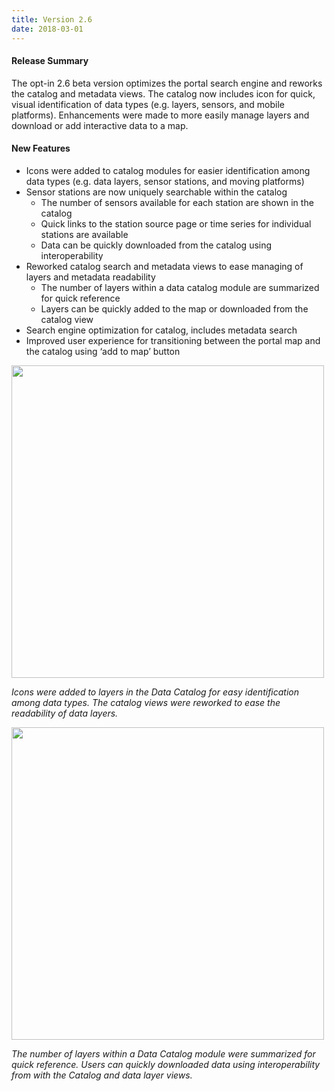 ```yaml
---
title: Version 2.6
date: 2018-03-01
---
```


#### Release Summary

The opt-in 2.6 beta version optimizes the portal search engine and reworks the catalog and metadata views. The catalog now includes icon for quick, visual identification of data types (e.g. layers, sensors, and mobile platforms). Enhancements were made to more easily manage layers and download or add interactive data to a map.  


#### New Features

* Icons were added to catalog modules for easier identification among data types (e.g. data layers, sensor stations, and moving platforms)
* Sensor stations are now uniquely searchable within the catalog
    * The number of sensors available for each station are shown in the catalog 
    * Quick links to the station source page or time series for individual stations are available
    * Data can be quickly downloaded from the catalog using interoperability
* Reworked catalog search and metadata views to ease managing of layers and metadata readability 
    * The number of layers within a data catalog module are summarized for quick reference
    * Layers can be quickly added to the map or downloaded from the catalog view 
* Search engine optimization for catalog, includes metadata search
* Improved user experience for transitioning between the portal map and the catalog using ‘add to map’ button


<img src="/assets/images/release_notes/v2.6image1.png" class="img-responsive" width="500"/>

*Icons were added to layers in the Data Catalog for easy identification among data types. The catalog views were reworked to ease the readability of data layers.*

<img src="/assets/images/release_notes/v2.6image2.png" class="img-responsive" width="500"/>

*The number of layers within a Data Catalog module were summarized for quick reference. Users can quickly downloaded data using interoperability from with the Catalog and data layer views.*


<br>
